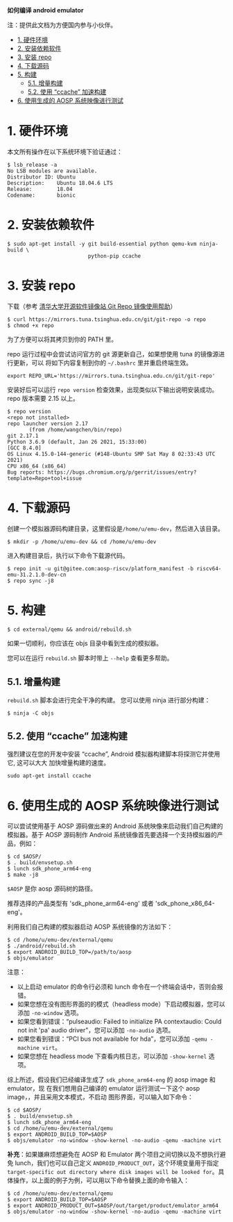 **如何编译 android emulator**

注：提供此文档为方便国内参与小伙伴。

<!-- TOC -->

- [1. 硬件环境](#1-硬件环境)
- [2. 安装依赖软件](#2-安装依赖软件)
- [3. 安装 repo](#3-安装-repo)
- [4. 下载源码](#4-下载源码)
- [5. 构建](#5-构建)
    - [5.1. 增量构建](#51-增量构建)
    - [5.2. 使用 “ccache” 加速构建](#52-使用-ccache-加速构建)
- [6. 使用生成的 AOSP 系统映像进行测试](#6-使用生成的-aosp-系统映像进行测试)

<!-- /TOC -->

# 1. 硬件环境

本文所有操作在以下系统环境下验证通过：

```
$ lsb_release -a
No LSB modules are available.
Distributor ID: Ubuntu
Description:    Ubuntu 18.04.6 LTS
Release:        18.04
Codename:       bionic
```

# 2. 安装依赖软件

```
$ sudo apt-get install -y git build-essential python qemu-kvm ninja-build \
                          python-pip ccache
```

# 3. 安装 repo

下载（参考 [清华大学开源软件镜像站 Git Repo 镜像使用帮助](https://mirrors.tuna.tsinghua.edu.cn/help/git-repo/)）

```
$ curl https://mirrors.tuna.tsinghua.edu.cn/git/git-repo -o repo
$ chmod +x repo
```
为了方便可以将其拷贝到你的 PATH 里。

repo 运行过程中会尝试访问官方的 git 源更新自己，如果想使用 tuna 的镜像源进行更新，可以
将如下内容复制到你的 `~/.bashrc` 里并重启终端生效。

```
export REPO_URL='https://mirrors.tuna.tsinghua.edu.cn/git/git-repo'
```

安装好后可以运行 `repo version` 检查效果，出现类似以下输出说明安装成功。repo 版本需要 2.15 以上。

```
$ repo version
<repo not installed>
repo launcher version 2.17
       (from /home/wangchen/bin/repo)
git 2.17.1
Python 3.6.9 (default, Jan 26 2021, 15:33:00)
[GCC 8.4.0]
OS Linux 4.15.0-144-generic (#148-Ubuntu SMP Sat May 8 02:33:43 UTC 2021)
CPU x86_64 (x86_64)
Bug reports: https://bugs.chromium.org/p/gerrit/issues/entry?template=Repo+tool+issue
```

# 4. 下载源码

创建一个模拟器源码构建目录，这里假设是`/home/u/emu-dev`，然后进入该目录。

```
$ mkdir -p /home/u/emu-dev && cd /home/u/emu-dev
```

进入构建目录后，执行以下命令下载源代码。

```
$ repo init -u git@gitee.com:aosp-riscv/platform_manifest -b riscv64-emu-31.2.1.0-dev-cn
$ repo sync -j8
```

# 5. 构建

```
$ cd external/qemu && android/rebuild.sh
```

如果一切顺利，你应该在 objs 目录中看到生成的模拟器。

您可以在运行 `rebuild.sh` 脚本时带上 `--help` 查看更多帮助。

## 5.1. 增量构建

`rebuild.sh` 脚本会进行完全干净的构建。 您可以使用 ninja 进行部分构建：

```
$ ninja -C objs
```

## 5.2. 使用 “ccache” 加速构建 

强烈建议在您的开发中安装 “ccache”, Android 模拟器构建脚本将探测它并使用它, 这可以大大
加快增量构建的速度。

```
sudo apt-get install ccache
```

# 6. 使用生成的 AOSP 系统映像进行测试

可以尝试使用基于 AOSP 源码做出来的 Android 系统映像来启动我们自己构建的模拟器。基于 AOSP
源码制作 Android 系统镜像首先要选择一个支持模拟器的产品，例如：

```
$ cd $AOSP/
$ . build/envsetup.sh 
$ lunch sdk_phone_arm64-eng
$ make -j8
```

`$AOSP` 是你 aosp 源码树的路径。

推荐选择的产品类型有 'sdk_phone_arm64-eng' 或者 'sdk_phone_x86_64-eng'。

利用我们自己构建的模拟器启动 AOSP 系统镜像的方法如下：

```
$ cd /home/u/emu-dev/external/qemu
$ ./android/rebuild.sh 
$ export ANDROID_BUILD_TOP=/path/to/aosp
$ objs/emulator
```

注意：
- 以上启动 emulator 的命令行必须和 lunch 命令在一个终端会话中，否则会报错。
- 如果您想在没有图形界面的的模式（headless mode）下启动模拟器，您可以添加 `-no-window` 选项。
- 如果您看到错误：“pulseaudio: Failed to initialize PA contextaudio: Could not
  init 'pa' audio driver”，您可以添加 `-no-audio` 选项。
- 如果您看到错误：“PCI bus not available for hda”，您可以添加 `-qemu -machine virt`。
- 如果您想在 headless mode 下查看内核日志，可以添加 `-show-kernel` 选项。

综上所述，假设我们已经编译生成了 `sdk_phone_arm64-eng` 的 aosp image 和 emulator，现
在我们想用自己编译的 emulator 运行测试一下这个 aosp image，，并且采用文本模式，不启动
图形界面，可以输入如下命令：
```
$ cd $AOSP/
$ . build/envsetup.sh
$ lunch sdk_phone_arm64-eng
$ cd /home/u/emu-dev/external/qemu
$ export ANDROID_BUILD_TOP=$AOSP
$ objs/emulator -no-window -show-kernel -no-audio -qemu -machine virt
```

**补充**：如果嫌麻烦想避免在 AOSP 和 Emulator 两个项目之间切换以及不想执行避免 lunch，我们也可以自己定义 `ANDROID_PRODUCT_OUT`，这个环境变量用于指定 `target-specific out directory where disk images will be looked for`。具体操作，以上面的例子为例，可以用以下命令替换上面的命令输入：
```
$ cd /home/u/emu-dev/external/qemu
$ export ANDROID_BUILD_TOP=$AOSP
$ export ANDROID_PRODUCT_OUT=$AOSP/out/target/product/emulator_arm64
$ objs/emulator -no-window -show-kernel -no-audio -qemu -machine virt
```

